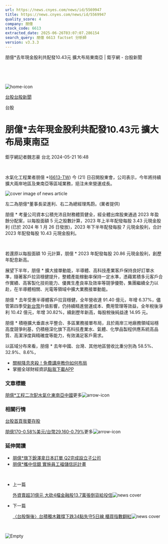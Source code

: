 ```yaml
---
url: https://news.cnyes.com/news/id/5569947
title: https://news.cnyes.com/news/id/5569947
quality_score: 4
company: 朋億
stock_code: 6613
extracted_date: 2025-06-26T03:07:07.286154
search_query: 朋億 6613 factset 分析師
version: v3.3.3
---
```


朋億\*去年現金股利共配發10.43元 擴大布局東南亞 | 鉅亨網 - 台股新聞

‌

‌

![home-icon](/assets/icons/breadCrumb/symbol-icon-home.svg)

[台股](/news/cat/tw_stock)[台股新聞](/news/cat/tw_stock_news)

台股

# 朋億\*去年現金股利共配發10.43元 擴大布局東南亞

鉅亨網記者魏志豪 台北 2024-05-21 16:48

‌

水氣化工程業者朋億 \*([6613-TW](https://www.cnyes.com/twstock/6613)) 今 (21) 日召開股東會，公司表示，今年將持續擴大兩岸地區及東南亞等區域業務，挹注未來營運成長。

![cover image of news article](/_next/image?url=https%3A%2F%2Fcimg.cnyes.cool%2Fprod%2Fnews%2F5569947%2Fl%2F808b4a8374aa41e109dacdd51359ef1f.jpg&w=3840&q=75)

左二為朋億\*董事長梁進利、右二為總經理馬蔚。(業者提供)

朋億 \* 考量公司資本公積充沛且財務體質健全，經全體出席股東通過 2023 年盈餘分配案，以每股面額 5 元之股數計算，2023 年上半年配發每股 3.43 元現金股利 (已於 2024 年 1 月 26 日發放)，2023 年下半年配發每股 7 元現金股利，合計 2023 年配發每股 10.43 元現金股利。

‌

若還原以每股面額 10 元計算，朋億 \* 2023 年配發每股 20.86 元現金股利，創歷年配息新高。

展望下半年，朋億 \* 擴大接單動能，半導體、高科技產業客戶保持良好訂單水準，隨著客戶拉貨穩健提升，整體產能稼動率保持一定水準，憑藉累積多元客戶合作實績、高客製化技術能力、優異生產良率及效率等競爭優勢，集團繼續全力以赴，在半導體相關、光電等領域中擴大業務接單動能。

朋億 \* 去年受惠半導體客戶拉貨穩健，全年營收達 91.40 億元，年增 6.37%，儘管第四季受[新台幣](https://invest.cnyes.com/forex/detail/usdtwd)升值影響，仍持續精進營運成本、費用管理等效益，全年稅後淨利 10.42 億元，年增 30.82%，續創歷年新高，每股稅後純益達 14.95 元。

朋億 \* 積極擴大垂直水平整合、多區業務接單布局，且於兩岸三地廠務領域站穩高度競爭利基，仍積極深化旗下高科技產業水、氣體、化學品製程供應系統高品質、高潔淨度與精確度等能力，有效滿足客戶需求。

以區域分布來看，朋億 \* 去年中國、台灣、其他地區營收比重分別為 58.5%、32.9%、8.6%，

* [關稅降息夾殺！免費講座教你如何布局](https://www.rsc.com.tw/Cnyes_RSC/SeminarBooking2025InvestmentOutlook.aspx?utm_source=anue&utm_medium=usstocks_end)
* 掌握全球財經資訊[點我下載APP](http://www.cnyes.com/app/?utm_source=mweb&utm_medium=HamMenuBanner&utm_campaign=fixed&utm_content=entr)

### 文章標籤

[朋億\*](https://news.cnyes.com/tag/朋億* "朋億*")[工程](https://news.cnyes.com/tag/工程 "工程")[二次配](https://news.cnyes.com/tag/二次配 "二次配")[水氣化](https://news.cnyes.com/tag/水氣化 "水氣化")[東南亞](https://news.cnyes.com/tag/東南亞 "東南亞")[中國](https://news.cnyes.com/tag/中國 "中國")更多![arrow-icon](/assets/icons/arrows/arrow-down.svg)

### 相關行情

[台股首頁](https://www.cnyes.com/twstock)[我要存股](https://supr.link/8OHaU)

[朋億170-0.58%](https://www.cnyes.com/twstock/6613)[美元/台幣29.160-0.79%](https://invest.cnyes.com/forex/detail/USDTWD)更多![arrow-icon](/assets/icons/arrows/arrow-down.svg)

### 延伸閱讀

* [朋億\*旗下銳澤拿日本訂單 Q2完成設立子公司](/news/id/5499177)
* [朋億\*攜中信銀 實施員工福儲信託計畫](/news/id/5560305)

‌

* 上一篇

  [外資賣超31億元 大砍4檔金融股13.7萬張倒貨給投信](/news/id/5570222)![news cover](https://cimg.cnyes.cool/prod/news/5570222/m/e9c95483197f42dae0a5a81622a5128a.jpg)
* 下一篇

  [〈台股盤後〉台積獨木難撐下跌34點失守5日線 櫃買指數翻紅](/news/id/5569755)![news cover](https://cimg.cnyes.cool/prod/news/5569755/m/d476de3dc846e43e7a136eb777a2e10c.jpg)

‌

![Empty](/assets/icons/skeleton/empty-image.svg)

‌